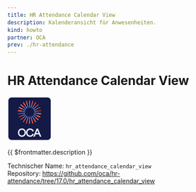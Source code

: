 ```yaml
---
title: HR Attendance Calendar View
description: Kalenderansicht für Anwesenheiten.
kind: howto
partner: OCA
prev: ./hr-attendance
---
```


# HR Attendance Calendar View

![icon_oca_app](attachments/icon_oca_app.png)

{{ $frontmatter.description }}

Technischer Name: `hr_attendance_calendar_view`\
Repository: <https://github.com/oca/hr-attendance/tree/17.0/hr_attendance_calendar_view>
